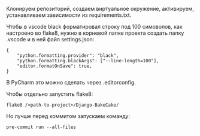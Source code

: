 Клонируем репозиторий, создаем виртуальное окружение, активируем, устанавливаем зависимости из requirements.txt.

Чтобы в vscode black форматировал строку под 100 симоволов, как настроено во flake8, нужно в корневой папке проекта создать папку .vscode и в ней файл settings.json:

```
{
    "python.formatting.provider": "black",
    "python.formatting.blackArgs": ["--line-length=100"],
    "editor.formatOnSave": true,
}
```
В PyCharm это можно сделать через .editorconfig.

Чтобы отдельно запустить flake8:
```
flake8 /<path-to-project>/Django-BakeCake/
```

Но лучше перед коммитом запускаем команду:
```
pre-commit run --all-files
```
